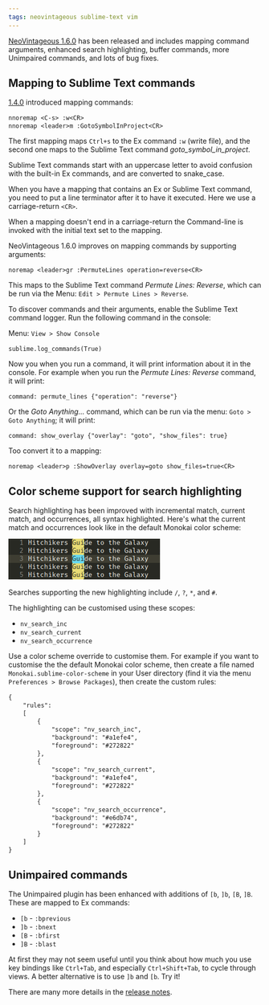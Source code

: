 ```yaml
---
tags: neovintageous sublime-text vim
---
```

[NeoVintageous 1.6.0](https://github.com/NeoVintageous/NeoVintageous) has been released and includes mapping command arguments, enhanced search highlighting, buffer commands, more Unimpaired commands, and lots of bug fixes.

## Mapping to Sublime Text commands

[1.4.0](/2017/11/01/neovintageous-1.4.0-released/) introduced mapping commands:

```
nnoremap <C-s> :w<CR>
nnoremap <leader>m :GotoSymbolInProject<CR>
```

The first mapping maps `Ctrl+s` to the Ex command `:w` (write file), and the second one maps to the Sublime Text command *goto_symbol_in_project*.

Sublime Text commands start with an uppercase letter to avoid confusion with the built-in Ex commands, and are converted to snake_case.

When you have a mapping that contains an Ex or Sublime Text command, you need to put a line terminator after it to have it executed. Here we use a carriage-return `<CR>`.

When a mapping doesn't end in a carriage-return the Command-line is invoked with the initial text set to the mapping.

NeoVintageous 1.6.0 improves on mapping commands by supporting arguments:

```
noremap <leader>gr :PermuteLines operation=reverse<CR>
```

This maps to the Sublime Text command *Permute Lines: Reverse*, which can be run via the Menu: `Edit > Permute Lines > Reverse`.

To discover commands and their arguments, enable the Sublime Text command logger. Run the following command in the console:

Menu: `View > Show Console`

```
sublime.log_commands(True)
```

Now you when you run a command, it will print information about it in the console. For example when you run the *Permute Lines: Reverse* command, it will print:

```
command: permute_lines {"operation": "reverse"}
```

Or the *Goto Anything...* command, which can be run via the menu: `Goto > Goto Anything`; it will print:

```
command: show_overlay {"overlay": "goto", "show_files": true}
```

Too convert it to a mapping:

```
noremap <leader>p :ShowOverlay overlay=goto show_files=true<CR>
```

## Color scheme support for search highlighting

Search highlighting has been improved with incremental match, current match, and occurrences, all syntax highlighted. Here's what the current match and occurrences look like in the default Monokai color scheme:

![Search highlighting](/assets/2018-05-21-search-highlighting.png)

Searches supporting the new highlighting include `/`, `?`, `*`, and `#`.

The highlighting can be customised using these scopes:

* `nv_search_inc`
* `nv_search_current`
* `nv_search_occurrence`

Use a color scheme override to customise them. For example if you want to customise the the default Monokai color scheme, then create a file named `Monokai.sublime-color-scheme` in your User directory (find it via the menu `Preferences > Browse Packages`), then create the custom rules:

```
{
    "rules":
    [
        {
            "scope": "nv_search_inc",
            "background": "#a1efe4",
            "foreground": "#272822"
        },
        {
            "scope": "nv_search_current",
            "background": "#a1efe4",
            "foreground": "#272822"
        },
        {
            "scope": "nv_search_occurrence",
            "background": "#e6db74",
            "foreground": "#272822"
        }
    ]
}
```

## Unimpaired commands

The Unimpaired plugin has been enhanced with additions of `[b`, `]b`, `[B`, `]B`. These are mapped to Ex commands:

* `[b` - `:bprevious`
* `]b` - `:bnext`
* `[B` - `:bfirst`
* `]B` - `:blast`

At first they may not seem useful until you think about how much you use key bindings like `Ctrl+Tab`, and especially `Ctrl+Shift+Tab`, to cycle through views. A better alternative is to use `]b` and `[b`. Try it!

There are many more details in the [release notes](https://github.com/NeoVintageous/NeoVintageous/releases/tag/1.6.0).

